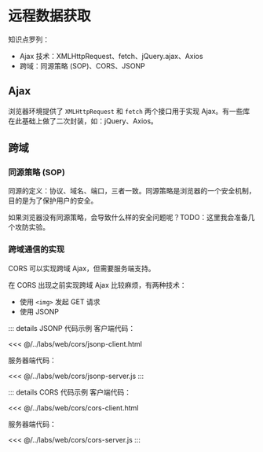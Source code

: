 # 远程数据获取
知识点罗列：
- Ajax 技术：XMLHttpRequest、fetch、jQuery.ajax、Axios
- 跨域：同源策略 (SOP)、CORS、JSONP

## Ajax
浏览器环境提供了 `XMLHttpRequest` 和 `fetch` 两个接口用于实现 Ajax。有一些库在此基础上做了二次封装，如：jQuery、Axios。

## 跨域

### 同源策略 (SOP)
同源的定义：协议、域名、端口，三者一致。同源策略是浏览器的一个安全机制，目的是为了保护用户的安全。

如果浏览器没有同源策略，会导致什么样的安全问题呢？TODO：这里我会准备几个攻防实验。

### 跨域通信的实现
CORS 可以实现跨域 Ajax，但需要服务端支持。

在 CORS 出现之前实现跨域 Ajax 比较麻烦，有两种技术：
- 使用 `<img>` 发起 GET 请求
- 使用 JSONP

::: details JSONP 代码示例
客户端代码：

<<< @/../labs/web/cors/jsonp-client.html

服务器端代码：

<<< @/../labs/web/cors/jsonp-server.js
:::

::: details CORS 代码示例
客户端代码：

<<< @/../labs/web/cors/cors-client.html

服务器端代码：

<<< @/../labs/web/cors/cors-server.js
:::

